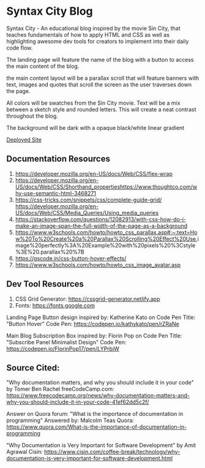 <!-- @format -->

# Syntax City Blog

Syntax City - An educational blog inspired by the movie Sin City, that teaches fundamentals of how to apply HTML and CSS as well as highlighting awesome dev tools for creators to implement into their daily code flow.

The landing page will feature the name of the blog with a button to access the main content of the blog.

the main content layout will be a parallax scroll that will feature banners with text, images and quotes that scroll the screen as the user traverses down the page.

All colors will be swatches from the Sin City movie. Text will be a mix between a sketch style and rounded letters. This will create a neat contrast throughout the blog.

The background will be dark with a opaque black/white linear gradient

[Deployed Site](https://kamwatts.github.io/Syntax-City/)

## Documentation Resources

1. <https://developer.mozilla.org/en-US/docs/Web/CSS/flex-wrap>
2. <https://developer.mozilla.org/en-US/docs/Web/CSS/Shorthand_propertieshttps://www.thoughtco.com/why-use-semantic-html-3468271>
3. <https://css-tricks.com/snippets/css/complete-guide-grid/>
   <https://developer.mozilla.org/en-US/docs/Web/CSS/Media_Queries/Using_media_queries>
4. <https://stackoverflow.com/questions/12082913/with-css-how-do-i-make-an-image-span-the-full-width-of-the-page-as-a-background>
5. <https://www.w3schools.com/howto/howto_css_parallax.asp#:~:text=How%20To%20Create%20a%20Parallax%20Scrolling%20Effect%20Use>,image%20perfectly%3A%20Example%20with%20pixels%20%3Cstyle%3E%20.parallax%20%7B
6. <https://gscode.in/css-button-hover-effects/>
7. <https://www.w3schools.com/howto/howto_css_image_avatar.asp>

## Dev Tool Resources

1. CSS Grid Generator: <https://cssgrid-generator.netlify.app>
2. Fonts: <https://fonts.google.com>

Landing Page Button design inspired by:
Katherine Kato on Code Pen
Title: "Button Hover"
Code Pen: <https://codepen.io/kathykato/pen/rZRaNe>

Main Blog Subscription Box inspired by:
Florin Pop on Code Pen
Title: "Subscribe Panel Minimalist Design"
Code Pen: <https://codepen.io/FlorinPop17/pen/LYPrbjW>

## Source Cited:

"Why documentation matters, and why you should include it in your code"
by Tomer Ben Rachel
freeCodeCamp.com: <https://www.freecodecamp.org/news/why-documentation-matters-and-why-you-should-include-it-in-your-code-41ef62dd5c2f/>

Answer on Quora forum: "What is the importance of documentation in programming"
Answered by: Malcolm Teas
Quora: <https://www.quora.com/What-is-the-importance-of-documentation-in-programming>

"Why Documentation is Very Important for Software Development"
by Amit Agrawal
Cisin: <https://www.cisin.com/coffee-break/technology/why-documentation-is-very-important-for-software-development.html>
